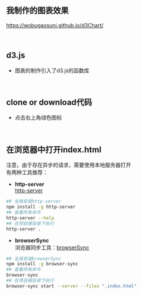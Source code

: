 ## 我制作的图表效果
  https://wobugaosuni.github.io/d3Chart/

<br />

## d3.js
  - 图表的制作引入了d3.js的函数库

<br />

## clone or download代码
  - 点击右上角绿色图标

<br />

## 在浏览器中打开index.html
  注意，由于存在异步的请求，需要使用本地服务器打开
  <br />
  有两种工具推荐：
  - **http-server** <br />
  [http-server](https://github.com/indexzero/http-server)
  ```bash
  ## 全局安装http-server
  npm install -g http-server
  ## 查看所有命令
  http-server --help
  ## 在项目根目录下执行
  http-server .
  ```

  - **browserSync** <br />
  浏览器同步工具：[browserSync](http://www.browsersync.cn/)
  ```bash
  ## 全局安装browserSync
  npm install -g browser-sync
  ## 查看所有命令
  browser-sync
  ## 在项目根目录下执行
  browser-sync start --server --files ".index.html"
  ```
